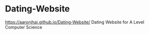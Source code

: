 # Dating-Website
https://aaronjhaj.github.io/Dating-Website/
Dating Website for A Level Computer Science 
